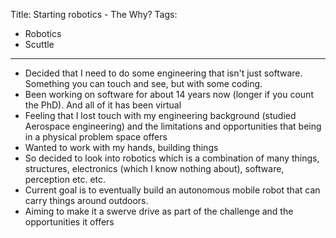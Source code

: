 Title: Starting robotics - The Why?
Tags:

- Robotics
- Scuttle

---

- Decided that I need to do some engineering that isn't just software. Something you can touch and see, but with
  some coding.
- Been working on software for about 14 years now (longer if you count the PhD). And all of it has been virtual
- Feeling that I lost touch with my engineering background (studied Aerospace engineering) and the limitations and
  opportunities that being in a physical problem space offers
- Wanted to work with my hands, building things
- So decided to look into robotics which is a combination of many things, structures, electronics (which I know
  nothing about), software, perception etc. etc.
- Current goal is to eventually build an autonomous mobile robot that can carry things around outdoors.
- Aiming to make it a swerve drive as part of the challenge and the opportunities it offers
